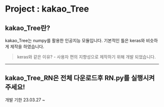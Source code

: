 # Project : kakao_Tree
kakao_Tree란?
--
kakao_Tree는 numpy를 활용한 인공지능 모듈입니다.
기본적인 틀은 keras와 비슷하게 제작을 하였습니다.
> keras와 같은 이유? - 사용자 편의 지향성으로 제작하기 위해 개발 되었습니다.


---

kakao_Tree_RN은 전체 다운로드후 RN.py를 실행시켜 주세요!
--

개발 기한 23.03.27 ~
